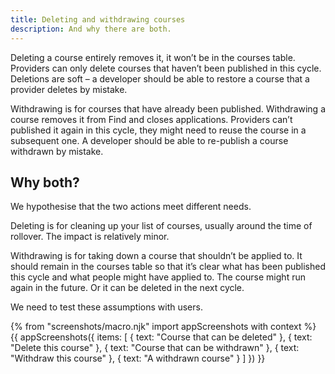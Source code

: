 ```yaml
---
title: Deleting and withdrawing courses
description: And why there are both.
---
```

Deleting a course entirely removes it, it won’t be in the courses table. Providers can only delete courses that haven’t been published in this cycle. Deletions are soft – a developer should be able to restore a course that a provider deletes by mistake.

Withdrawing is for courses that have already been published. Withdrawing a course removes it from Find and closes applications. Providers can’t published it again in this cycle, they might need to reuse the course in a subsequent one. A developer should be able to re-publish a course withdrawn by mistake.

## Why both?

We hypothesise that the two actions meet different needs.

Deleting is for cleaning up your list of courses, usually around the time of rollover. The impact is relatively minor.

Withdrawing is for taking down a course that shouldn’t be applied to. It should remain in the courses table so that it’s clear what has been published this cycle and what people might have applied to. The course might run again in the future. Or it can be deleted in the next cycle.

We need to test these assumptions with users.

{% from "screenshots/macro.njk" import appScreenshots with context %}
{{ appScreenshots({
  items: [
    { text: "Course that can be deleted" },
    { text: "Delete this course" },
    { text: "Course that can be withdrawn" },
    { text: "Withdraw this course" },
    { text: "A withdrawn course" }
  ]
}) }}
